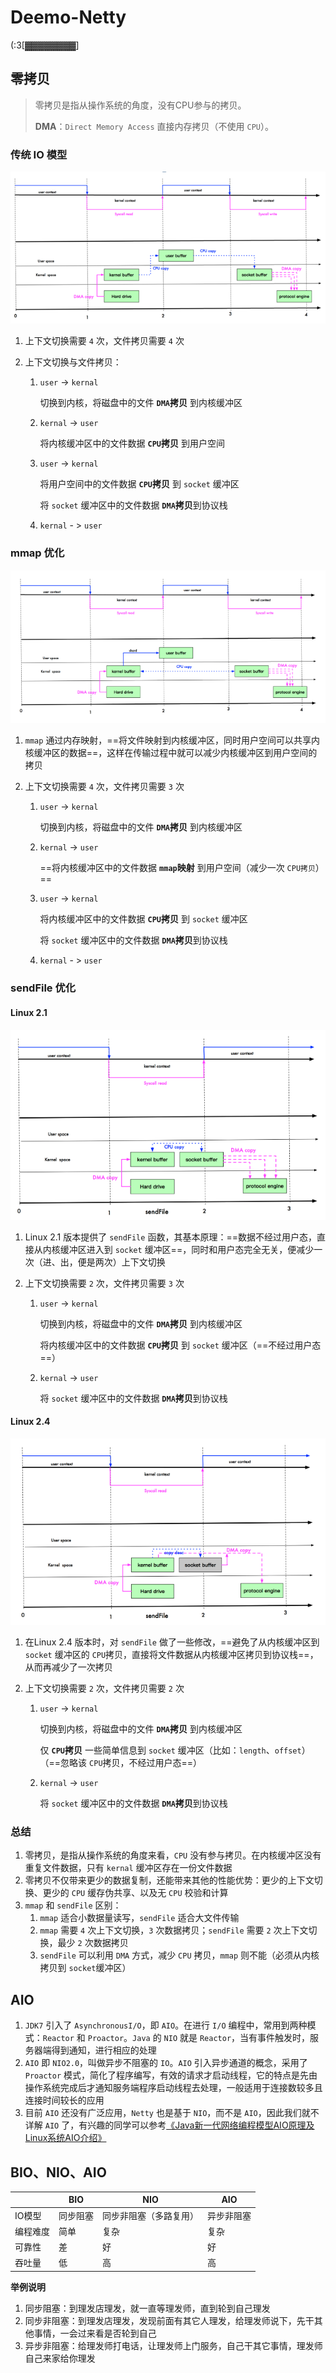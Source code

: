 # Deemo-Netty
(:3[▓▓▓▓▓▓▓▓]

## 零拷贝

> 零拷贝是指从操作系统的角度，没有CPU参与的拷贝。
>
> **DMA**：`Direct Memory Access` 直接内存拷贝（不使用 `CPU`）。

### 传统 IO 模型

![img](images/chapter03_17.png)

1. 上下文切换需要 `4` 次，文件拷贝需要 `4` 次

2. 上下文切换与文件拷贝：

   1. `user` -> `kernal`

      切换到内核，将磁盘中的文件 **`DMA`拷贝** 到内核缓冲区

   2. `kernal` -> `user`

      将内核缓冲区中的文件数据 **`CPU`拷贝** 到用户空间

   3. `user` -> `kernal`

      将用户空间中的文件数据 **`CPU`拷贝** 到 `socket` 缓冲区

      将 `socket` 缓冲区中的文件数据 **`DMA`拷贝**到协议栈

   4. `kernal` - > `user`

### mmap 优化

![img](images/chapter03_18.png)

1. `mmap` 通过内存映射，==将文件映射到内核缓冲区，同时用户空间可以共享内核缓冲区的数据==，这样在传输过程中就可以减少内核缓冲区到用户空间的拷贝

2. 上下文切换需要 `4` 次，文件拷贝需要 `3` 次

   1. `user` -> `kernal`

      切换到内核，将磁盘中的文件 **`DMA`拷贝** 到内核缓冲区

   2. `kernal` -> `user`

      ==将内核缓冲区中的文件数据 **`mmap`映射** 到用户空间（减少一次 `CPU拷贝`）==

   3. `user` -> `kernal`

      将内核缓冲区中的文件数据 **`CPU`拷贝** 到 `socket` 缓冲区

      将 `socket` 缓冲区中的文件数据 **`DMA`拷贝**到协议栈

   4. `kernal` - > `user`

### sendFile 优化

#### Linux 2.1

![img](images/chapter03_19.png)

1. Linux 2.1 版本提供了 `sendFile` 函数，其基本原理：==数据不经过用户态，直接从内核缓冲区进入到 `socket` 缓冲区==，同时和用户态完全无关，便减少一次（进、出，便是两次）上下文切换

2. 上下文切换需要 `2` 次，文件拷贝需要 `3` 次

   1. `user` -> `kernal`

      切换到内核，将磁盘中的文件 **`DMA`拷贝** 到内核缓冲区

      将内核缓冲区中的文件数据 **`CPU`拷贝** 到 `socket` 缓冲区（==不经过用户态==）

   2. `kernal` -> `user`

      将 `socket` 缓冲区中的文件数据 **`DMA`拷贝**到协议栈

#### Linux 2.4

![img](images/chapter03_20.png)

1. 在Linux 2.4 版本时，对 `sendFile` 做了一些修改，==避免了从内核缓冲区到 `socket` 缓冲区的 `CPU`拷贝，直接将文件数据从内核缓冲区拷贝到协议栈==，从而再减少了一次拷贝

2. 上下文切换需要 `2` 次，文件拷贝需要 `2` 次

   1. `user` -> `kernal`

      切换到内核，将磁盘中的文件 **`DMA`拷贝** 到内核缓冲区

      仅 **`CPU`拷贝** 一些简单信息到 `socket` 缓冲区（比如：`length`、`offset`）（==忽略该 `CPU`拷贝，不经过用户态==）

   2. `kernal` -> `user`

      将 `socket` 缓冲区中的文件数据 **`DMA`拷贝**到协议栈

### 总结

1. 零拷贝，是指从操作系统的角度来看，`CPU` 没有参与拷贝。在内核缓冲区没有重复文件数据，只有 `kernal` 缓冲区存在一份文件数据
2. 零拷贝不仅带来更少的数据复制，还能带来其他的性能优势：更少的上下文切换、更少的 `CPU` 缓存伪共享、以及无 `CPU` 校验和计算
3. `mmap` 和 `sendFile` 区别：
   1. `mmap` 适合小数据量读写，`sendFile` 适合大文件传输
   2. `mmap` 需要 `4` 次上下文切换，`3` 次数据拷贝；`sendFile` 需要 `2` 次上下文切换，最少 `2` 次数据拷贝
   3. `sendFile` 可以利用 `DMA` 方式，减少 `CPU` 拷贝，`mmap` 则不能（必须从内核拷贝到 `socket`缓冲区）

## AIO

1. `JDK7` 引入了 `AsynchronousI/O`，即 `AIO`。在进行 `I/O` 编程中，常用到两种模式：`Reactor` 和 `Proactor`。`Java` 的 `NIO` 就是 `Reactor`，当有事件触发时，服务器端得到通知，进行相应的处理
2. `AIO` 即 `NIO2.0`，叫做异步不阻塞的 `IO`。`AIO` 引入异步通道的概念，采用了 `Proactor` 模式，简化了程序编写，有效的请求才启动线程，它的特点是先由操作系统完成后才通知服务端程序启动线程去处理，一般适用于连接数较多且连接时间较长的应用
3. 目前 `AIO` 还没有广泛应用，`Netty` 也是基于 `NIO`，而不是 `AIO`，因此我们就不详解 `AIO` 了，有兴趣的同学可以参考[《Java新一代网络编程模型AIO原理及Linux系统AIO介绍》](http://www.52im.net/thread-306-1-1.html)

## BIO、NIO、AIO



|          | BIO      | NIO                    | AIO        |
| -------- | -------- | ---------------------- | ---------- |
| IO模型   | 同步阻塞 | 同步非阻塞（多路复用） | 异步非阻塞 |
| 编程难度 | 简单     | 复杂                   | 复杂       |
| 可靠性   | 差       | 好                     | 好         |
| 吞吐量   | 低       | 高                     | 高         |

**举例说明**

1. 同步阻塞：到理发店理发，就一直等理发师，直到轮到自己理发
2. 同步非阻塞：到理发店理发，发现前面有其它人理发，给理发师说下，先干其他事情，一会过来看是否轮到自己
3. 异步非阻塞：给理发师打电话，让理发师上门服务，自己干其它事情，理发师自己来家给你理发

